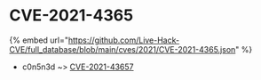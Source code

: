 # CVE-2021-4365
{% embed url="https://github.com/Live-Hack-CVE/full_database/blob/main/cves/2021/CVE-2021-4365.json" %}

* c0n5n3d ~> [CVE-2021-43657](https://www.alice-snow.ru/2021/database/cve-2021-4365/cve-2021-43657-c0n5n3d)